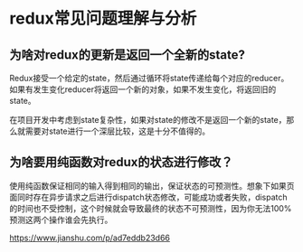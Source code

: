 # redux常见问题理解与分析

## 为啥对redux的更新是返回一个全新的state?

Redux接受一个给定的state，然后通过循环将state传递给每个对应的reducer。如果有发生变化reducer将返回一个新的对象，如果不发生变化，将返回旧的state。

在项目开发中考虑到state复杂性，如果对state的修改不是返回一个新的state，那么就需要对state进行一个深层比较，这是十分不值得的。

## 为啥要用纯函数对redux的状态进行修改？

使用纯函数保证相同的输入得到相同的输出，保证状态的可预测性。想象下如果页面同时存在异步请求之后进行dispatch状态修改，可能成功或者失败，dispatch的时间也不受控制，这个时候就会导致最终的状态不可预测性，因为你无法100%预测这两个操作谁会先执行。


https://www.jianshu.com/p/ad7eddb23d66